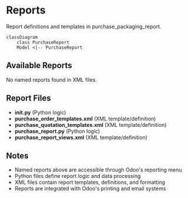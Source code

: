 # Reports

Report definitions and templates in purchase_packaging_report.

```mermaid
classDiagram
    class PurchaseReport
    Model <|-- PurchaseReport
```

## Available Reports

No named reports found in XML files.


## Report Files

- **__init__.py** (Python logic)
- **purchase_order_templates.xml** (XML template/definition)
- **purchase_quotation_templates.xml** (XML template/definition)
- **purchase_report.py** (Python logic)
- **purchase_report_views.xml** (XML template/definition)

## Notes
- Named reports above are accessible through Odoo's reporting menu
- Python files define report logic and data processing
- XML files contain report templates, definitions, and formatting
- Reports are integrated with Odoo's printing and email systems

